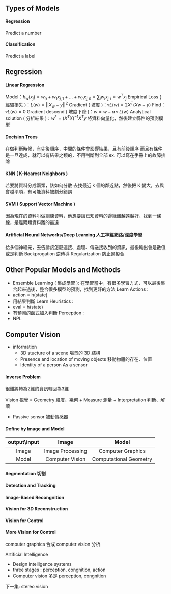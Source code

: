 ## Types of Models
#### Regression 
Predict a number

#### Classification
Predict a label

## Regression
#### Linear Regression
Model：$h_w(x_j) = w_o + w_1x_{j,1} + ... + w_nx_{j,n} = \sum_iw_ix_{j,i} = w^Tx_j$
Empirical Loss ( 經驗損失 )：$L(w) = ||X_w - y||^2$
Gradient ( 坡度 )：$\triangledown L(w) = 2X^T(Xw-y)$
Find：$\triangledown L(w) = 0$
Gradient descend ( 坡度下降 )：$w = w-a\triangledown L(w)$
Analytical solution ( 分析結果 )：$w^* = (X^TX)^{-1}X^Ty$
將資料向量化，然後建立縣性的預測模型

#### Decision Trees
在做判斷時候，有先後順序，中間的條件會影響結果，且有前後順序
而且有條件是一旦達成，就可以有結果之類的，不用判斷到全部
ex. 可以寫在手冊上的故障排除

#### KNN ( K-Nearest Neighbors )
若要將資料分成兩類，該如何分散
去找最近 k 個的鄰近點，然後把
K 變大，去與會越平順，有可能資料被劃分錯誤

#### SVM ( Support Vector Machine )
因為現在的資料叫做訓練資料，他想要讓已知資料的邊緣離越遠越好，找到一條線，是離兩類資料離的最遠

#### Artificial Neural Networks/Deep Learning 人工神經網路/深度學習
給多個神經元，去告訴該怎麼連接、處理、傳送接收到的資訊，最後輸出會是數值或是判斷
Backprogation 逆傳導
Regularization 防止過擬合

## Other Popular Models and Methods
+ Ensemble Learning ( 集成學習 ): 在學習當中，有很多學習方式，可以最後集合起來過後，整合很多模型的預測，找到更好的方法
Learn Actions : 
+ action = h(state)
+ 用結果判斷
Learn Heuristics : 
+ eval = h(state)
+ 有預測的函式加入判斷
Perception : 
+ NPL

## Computer Vision
+ information
	+ 3D stucture of a scene 場景的 3D 結構
	+ Presence and location of moving objects 移動物體的存在、位置
	+ Identity of a person
As a sensor

#### Inverse Problem
很難將轉為2維的資訊轉回為3維

Vision 視覺 = Geometry 維度、幾何 + Measure 測量 + Interpretation 判斷、解讀

+ Passive sensor 被動傳感器

#### Define by Image and Model

|output\input | Image | Model |
|:---: | :---: | :---: | 
|Image| Image Processing | Computer Graphics |
| Model | Computer Vision | Computational Geometry |

#### Segmentation 切割
#### Detection and Tracking
#### Image-Based Recongnition
#### Vision for 3D Reconstruction
#### Vision for Control
#### More Vision for Control

computer graphics 合成
computer vision     分析

Artificial Intelligence 
+ Design intelligence systems
+ three stages : perception, congnition, action
+ Computer vision 多是 perception, congnition

下一集:
stereo vision
